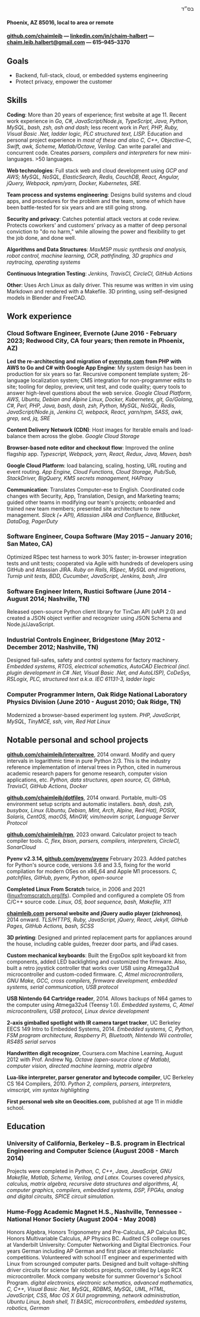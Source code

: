 <div id="bsd" dir="rtl">בס״ד</div>

#### Phoenix, AZ 85016, local to area or remote

#### [github.com/chaimleib](https://github.com/chaimleib) &mdash; [linkedin.com/in/chaim-halbert](https://linkedin.com/in/chaim-halbert) &mdash; <span class="link-mailto">chaim.leib.halbert@gmail.com</span> <span class="noprint">&mdash; <span class="link-tel">&#54;1&#53;&ndash;&#57;4&#53;&ndash;3&#51;70</span></span>

## Goals

* Backend, full-stack, cloud, or embedded systems engineering
* Protect privacy, empower the customer

## Skills

**Coding**: More than 20 years of experience; first website at age 11. Recent work experience in _Go, C#, JavaScript/Node.js, TypeScript, Java, Python, MySQL, bash, zsh, ash and dash;_ less recent work in _Perl, PHP, Ruby, Visual Basic .Net, ladder logic, PLC structured text, LISP._ Education and personal project experience in _most of these and also C, C++, Objective-C, Swift, awk, Scheme, Matlab/Octave, Verilog._ Can write parallel and concurrent code. Creates _parsers, compilers and interpreters_ for new mini-languages. &gt;50 languages.

**Web technologies**: Full stack web and cloud development using _GCP and AWS; MySQL, NoSQL, ElasticSearch, Redis, CouchDB, React, Angular, jQuery, Webpack, npm/yarn, Docker, Kubernetes, SRE._

**Team process and systems engineering**: Designs build systems and cloud apps, and procedures for the problem and the team, some of which have been battle-tested for six years and are still going strong.

**Security and privacy**: Catches potential attack vectors at code review. Protects coworkers' and customers' privacy as a matter of deep personal conviction to "do no harm," while allowing the power and flexibility to get the job done, and done well.

**Algorithms and Data Structures**: _MaxMSP music synthesis and analysis, robot control, machine learning, OCR, pathfinding, 3D graphics and raytracing, operating systems_

**Continuous Integration Testing**: _Jenkins, TravisCI, CircleCI, GitHub Actions_

**Other**: Uses Arch Linux as daily driver. This resume was written in vim using Markdown and rendered with a Makefile. 3D printing, using self-designed models in Blender and FreeCAD.

## Work experience

### **Cloud Software Engineer, Evernote** (June 2016 - February 2023; Redwood City, CA four years; then remote in Phoenix, AZ)

**Led the re-architecting and migration of [evernote.com](https://evernote.com) from PHP with AWS to Go and C# with Google App Engine**: My system design has been in production for six years so far. Recursive component template system; 26-language localization system; CMS integration for non-programmer edits to site; tooling for deploy, preview, unit test, and code quality; query tools to answer high-level questions about the web service. _Google Cloud Platform, AWS, Ubuntu, Debian and Alpine Linux, Docker, Kubernetes, git, Go/Golang, C#, Perl, PHP, Java, bash, dash, zsh, Python, MySQL, NoSQL, Redis, JavaScript/Node.js, Jenkins CI, webpack, React, yarn/npm, SASS, awk, grep, sed, jq, SRE_

**Content Delivery Network (CDN)**: Host images for Iterable emails and load-balance them across the globe. _Google Cloud Storage_

**Browser-based note editor and checkout flow**: Improved the online flagship app. _Typescript, Webpack, yarn, React, Redux, Java, Maven, bash_

**Google Cloud Platform**: load balancing, scaling, hosting, URL routing and event routing. _App Engine, Cloud Functions, Cloud Storage, Pub/Sub, StackDriver, BigQuery, KMS secrets management, HAProxy_

**Communication**: Translates Computer-ese to English. Coordinated code changes with Security, App, Translation, Design, and Marketing teams; guided other teams in modifying our team's projects; onboarded and trained new team members; presented site architecture to new management. _Slack (+ API), Atlassian JIRA and Confluence, BitBucket, DataDog, PagerDuty_

### **Software Engineer, Coupa Software** (May 2015 – January 2016; San Mateo, CA)

 Optimized RSpec test harness to work 30% faster; in-browser integration tests and unit tests; cooperated via Agile with hundreds of developers using GitHub and Atlassian JIRA. _Ruby on Rails, RSpec, MySQL and migrations, Turnip unit tests, BDD, Cucumber, JavaScript, Jenkins, bash, Jira_

### **Software Engineer Intern, Rustici Software** (June 2014 - August 2014; Nashville, TN)

Released open-source Python client library for TinCan API (xAPI 2.0) and created a JSON object verifier and recognizer using JSON Schema and Node.js/JavaScript.

### **Industrial Controls Engineer, Bridgestone** (May 2012 - December 2012; Nashville, TN)

Designed fail-safes, safety and control systems for factory machinery. _Embedded systems, RTOS, electrical schematics, AutoCAD Electrical (incl. plugin development in C# .Net, Visual Basic .Net, and AutoLISP), CoDeSys, RSLogix, PLC, structured text a.k.a. IEC 61131-3, ladder logic_

### **Computer Programmer Intern, Oak Ridge National Laboratory Physics Division** (June 2010 - August 2010; Oak Ridge, TN)

Modernized a browser-based experiment log system. _PHP, JavaScript, MySQL, TinyMCE, ssh, vim, Red Hat Linux_

## Notable personal and school projects

**[github.com/chaimleib/intervaltree](https://github.com/chaimleib/intervaltree)**, 2014 onward. Modify and query intervals in logarithmic time in pure Python 2/3. This is the industry reference implementation of interval trees in Python, cited in numerous academic research papers for genome research, computer vision applications, etc. _Python, data structures, open source, CI, GitHub, TravisCI, GitHub Actions, Docker_

**[github.com/chaimleib/dotfiles](https://github.com/chaimleib/dotfiles)**, 2014 onward. Portable, multi-OS environment setup scripts and automatic installers. _bash, dash, zsh, busybox, Linux (Ubuntu, Debian, Mint, Arch, Alpine, Red Hat), POSIX, Solaris, CentOS, macOS, MinGW, vim/neovim script, Language Server Protocol_

**[github.com/chaimleib/rpn](https://github.com/chaimleib/rpn)**, 2023 onward. Calculator project to teach compiler tools. _C, flex, bison, parsers, compilers, interpreters, CircleCI, SonarCloud_

**Pyenv v2.3.14, [github.com/pyenv/pyenv](https://github.com/pyenv/pyenv)** February 2023. Added patches for Python's source code, versions 3.6 and 3.5, fixing for the world compilation for modern OSes on x86\_64 and Apple M1 processors. _C, patchfiles, GitHub, pyenv, Python, open-source_

**Completed Linux From Scratch** twice, in 2006 and 2021 ([linuxfromscratch.org/lfs](https://www.linuxfromscratch.org/lfs/)). Compiled and configured a complete OS from C/C++ source code. _Linux, OS, boot sequence, bash, Makefile, X11_

**[chaimleib.com](https://chaimleib.com) personal website and jQuery audio player (zichronos)**, 2014 onward. _TLS/HTTPS, Ruby, JavaScript, jQuery, React, Jekyll, GitHub Pages, GitHub Actions, bash, SCSS_

**3D printing**: Designed and printed replacement parts for appliances around the house, including cable guides, freezer door parts, and iPad cases.

**Custom mechanical keyboards**: Built the ErgoDox split keyboard kit from components, added LED backlighting and customized the firmware. Also, built a retro joystick controller that works over USB using Atmega32u4 microcontroller and custom-coded firmware. _C, Atmel microcrontrollers, GNU Make, GCC, cross compilers, firmware development, embedded systems, serial communication, USB protocol_

**USB Nintendo 64 Cartridge reader**, 2014. Allows backups of N64 games to the computer using Atmega32u4 (Teensy 1.0). _Embedded systems, C, Atmel microcontrollers, USB protocol, Linux device development_

**2-axis gimballed spotlight with IR camera target tracker**, UC Berkeley EECS 149 Intro to Embedded Systems, 2014. _Embedded systems, C, Python, FSM program architecture, Raspberry Pi, Bluetooth, Nintendo Wii controller, RS485 serial servos_

**Handwritten digit recognizer**, Coursera.com Machine Learning, August 2012 with Prof. Andrew Ng. _Octave (open-source clone of Matlab), computer vision, directed machine learning, matrix algebra_

**Lua-like interpreter, parser generator and bytecode compiler**, UC Berkeley CS 164 Compilers, 2010. _Python 2, compilers, parsers, interpreters, vimscript, vim syntax highlighting_

**First personal web site on Geocities.com**, published at age 11 in middle school.

## Education

### **University of California, Berkeley – B.S. program in Electrical Engineering and Computer Science** (August 2008 - March 2014)

Projects were completed in _Python, C, C++, Java, JavaScript, GNU Makefile, Matlab, Scheme, Verilog, and Latex._ Courses covered _physics, calculus, matrix algebra, recursive data structures and algorithms, AI, computer graphics, compilers, embedded systems, DSP, FPGAs, analog and digital circuits, SPICE circuit simulation._

### **Hume-Fogg Academic Magnet H.S., Nashville, Tennessee - National Honor Society** (August 2004 - May 2008)

Honors Algebra, Honors Trigonometry and Pre-Calculus, AP Calculus BC, Honors Multivariable Calculus, AP Physics BC. Audited CS college courses at Vanderbilt University: Computer Networking and Digital Electronics. Four years German including AP German and first place at interscholastic competitions. Volunteered with school IT engineer and experimented with Linux from scrounged computer parts. Designed and built voltage-shifting driver circuits for science fair robotics projects, controlled by Lego RCX microcontroller. Mock company website for summer Governor's School Program. _digital electronics, electronic schematics, advanced mathematics, C, C++, Visual Basic .Net, MySQL, RDBMS, MySQL, UML, HTML, JavaScript, CSS, Mac OS X GUI programming, network administration, Ubuntu Linux, bash shell, TI BASIC, microcontrollers, embedded systems, robotics, German_
